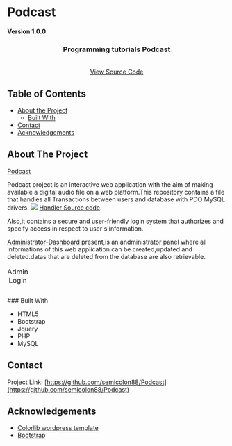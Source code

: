 # Podcast

**Version 1.0.0**




  <h3 align="center">Programming tutorials Podcast</h3>

  <p align="center">
    <br />
    <a href="github.com/Semicolon88/Podcast">View Source Code</a>
  </p>
</p>



<!-- TABLE OF CONTENTS -->
## Table of Contents

* [About the Project](#about-the-project)
  * [Built With](#built-with)
* [Contact](#contact)
* [Acknowledgements](#acknowledgements)



<!-- ABOUT THE PROJECT -->
## About The Project

[Podcast](https://github.com/Semicolon88/Podcast/blob/master/Screen%20Shot%202020-07-21%20at%205.32.46%20PM.png)


Podcast project is an interactive web application with the aim of making available a digital audio file on a web platform.This repository contains a file that handles all Transactions between users and database with PDO MySQL drivers. <img src='https://github.com/Semicolon88/Podcast/blob/master/Screen%20Shot%202020-07-21%20at%205.34.41%20PM.png'> [Handler Source code](https://github.com/Semicolon88/Podcast/blob/master/Classes/Podcast.php).

Also,it contains a secure and user-friendly login system that authorizes and specify access in respect to
user's information.

[Administrator-Dashboard](https://github.com/Semicolon88/Podcast/tree/master/View/Admin/concept-master/pages) present,is an andministrator panel where all informations of this web application can be created,updated and deleted.datas that are deleted from the database are also retrievable.
<table>
    <caption>Admin Login</caption>
</table>
### Built With
<ul>
   <li>HTML5</li>
   <li>Bootstrap</li>
   <li>Jquery</li>
   <li>PHP</li>
   <li>MySQL</li>
</ul>

<!-- CONTACT -->
## Contact

Project Link: [https://github.com/semicolon88/Podcast](https://github.com/semicolon88/Podcast)

<!-- ACKNOWLEDGEMENTS -->
## Acknowledgements
* [Colorlib wordpress template](https://colorlib.com/wp/templates)
* [Bootstrap](https://getbootstrap.com)
